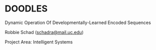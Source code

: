 # DOODLES
Dynamic Operation Of Developmentally-Learned Encoded Sequences

Robbie Schad (schadra@mail.uc.edu)

Project Area: Intelligent Systems
